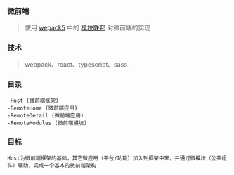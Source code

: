 ### 微前端
> 使用 [wepack5](https://webpack.docschina.org/) 中的 [模块联邦](https://webpack.docschina.org/concepts/module-federation/) 对微前端的实现

### 技术
> webpack、react、typescript、sass

### 目录
```text
-Host (微前端框架)
-RemoteHome (微前端应用)
-RemoteDetail (微前端应用)
-RemoteModules (微前端模块)
```

### 目标
```text
Host为微前端框架的基础，其它微应用（平台/功能）加入到框架中来，并通过微模块（公共组件）辅助，完成一个基本的微前端架构
```